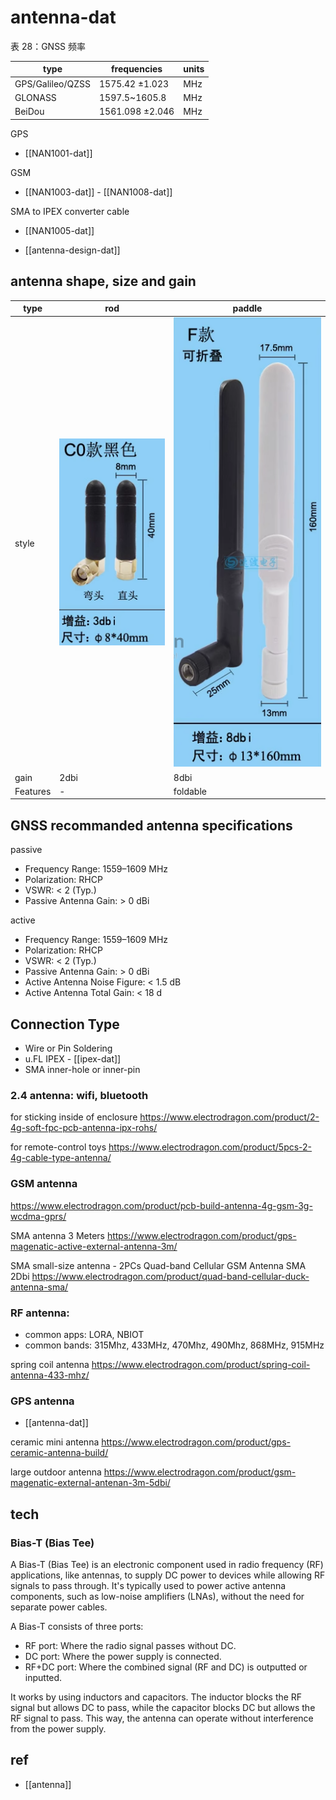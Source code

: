 
# antenna-dat

表 28：GNSS 频率

| type             | frequencies     | units |
| ---------------- | --------------- | ----- |
| GPS/Galileo/QZSS | 1575.42 ±1.023  | MHz   |
| GLONASS          | 1597.5~1605.8   | MHz   |
| BeiDou           | 1561.098 ±2.046 | MHz   |

GPS 
- [[NAN1001-dat]] 

GSM
- [[NAN1003-dat]] - [[NAN1008-dat]]

SMA to IPEX converter cable 
- [[NAN1005-dat]]
  


- [[antenna-design-dat]]

## antenna shape, size and gain 

| type     | rod                          | paddle                       |
| -------- | ---------------------------- | ---------------------------- |
| style    | ![](2023-10-27-15-41-39.png) | ![](2023-10-27-15-42-27.png) |
| gain     | 2dbi                         | 8dbi                         |
| Features | -                            | foldable                     |


## GNSS recommanded antenna specifications 

passive 

- Frequency Range: 1559–1609 MHz 
- Polarization: RHCP 
- VSWR: < 2 (Typ.) 
- Passive Antenna Gain: > 0 dBi

active 

- Frequency Range: 1559–1609 MHz 
- Polarization: RHCP 
- VSWR: < 2 (Typ.) 
- Passive Antenna Gain: > 0 dBi 
- Active Antenna Noise Figure: < 1.5 dB 
- Active Antenna Total Gain: < 18 d


## Connection Type 

- Wire or Pin Soldering
- u.FL IPEX  - [[ipex-dat]]
- SMA inner-hole or inner-pin




### 2.4 antenna: wifi, bluetooth

for sticking inside of enclosure
https://www.electrodragon.com/product/2-4g-soft-fpc-pcb-antenna-ipx-rohs/

for remote-control toys
https://www.electrodragon.com/product/5pcs-2-4g-cable-type-antenna/

### GSM antenna

https://www.electrodragon.com/product/pcb-build-antenna-4g-gsm-3g-wcdma-gprs/

SMA antenna 3 Meters
https://www.electrodragon.com/product/gps-magenatic-active-external-antenna-3m/

SMA small-size antenna - 2PCs Quad-band Cellular GSM Antenna SMA 2Dbi
https://www.electrodragon.com/product/quad-band-cellular-duck-antenna-sma/


### RF antenna:

- common apps: LORA, NBIOT
- common bands: 315Mhz, 433MHz, 470Mhz, 490Mhz, 868MHz, 915MHz

spring coil antenna
https://www.electrodragon.com/product/spring-coil-antenna-433-mhz/

### GPS antenna

- [[antenna-dat]]

ceramic mini antenna
https://www.electrodragon.com/product/gps-ceramic-antenna-build/

large outdoor antenna
https://www.electrodragon.com/product/gsm-magenatic-external-antenan-3m-5dbi/



## tech 

### Bias-T (Bias Tee)

A Bias-T (Bias Tee) is an electronic component used in radio frequency (RF) applications, like antennas, to supply DC power to devices while allowing RF signals to pass through. It's typically used to power active antenna components, such as low-noise amplifiers (LNAs), without the need for separate power cables.

A Bias-T consists of three ports:

- RF port: Where the radio signal passes without DC.
- DC port: Where the power supply is connected.
- RF+DC port: Where the combined signal (RF and DC) is outputted or inputted.

It works by using inductors and capacitors. The inductor blocks the RF signal but allows DC to pass, while the capacitor blocks DC but allows the RF signal to pass. This way, the antenna can operate without interference from the power supply.



## ref

- [[antenna]]
